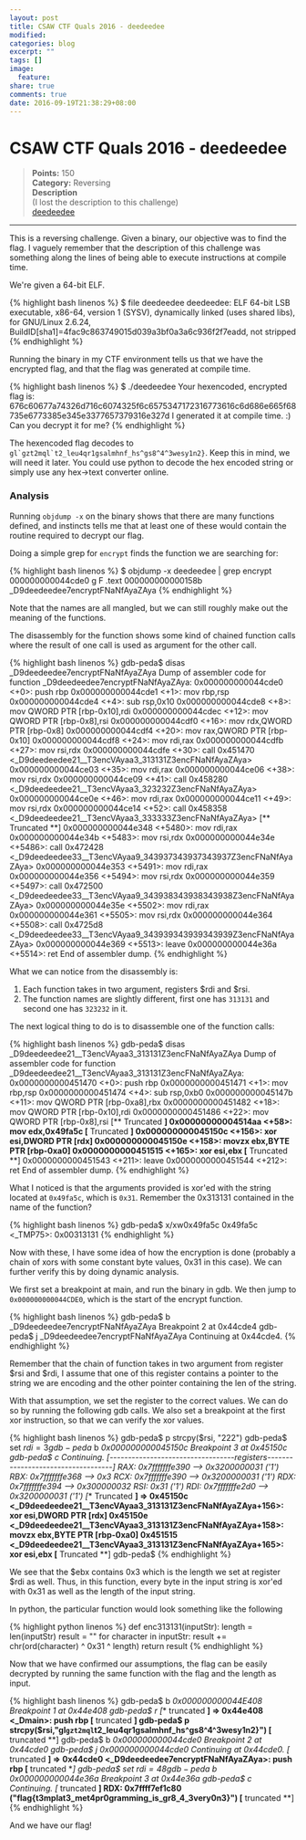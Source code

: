 ```yaml
---
layout: post
title: CSAW CTF Quals 2016 - deedeedee
modified:
categories: blog
excerpt: ""
tags: []
image:
  feature:
share: true
comments: true
date: 2016-09-19T21:38:29+08:00
---
```


# CSAW CTF Quals 2016 - deedeedee
>**Points:** 150   
**Category:** Reversing  
**Description**  
(I lost the description to this challenge)  
[deedeedee](/resources/files/csaw2016/rev/deedeedee)

---

This is a reversing challenge. Given a binary, our objective was to find the flag. I vaguely remember that the description of this challenge was something along the lines of being able to execute instructions at compile time.

We're given a 64-bit ELF.

{% highlight bash linenos %}
$ file deedeedee
deedeedee: ELF 64-bit LSB  executable, x86-64, version 1 (SYSV), dynamically linked (uses shared 
libs), for GNU/Linux 2.6.24, BuildID[sha1]=4fac9c863749015d039a3bf0a3a6c936f2f7eadd, not stripped
{% endhighlight %}

Running the binary in my CTF environment tells us that we have the encrypted flag, and that the flag was generated at compile time. 

{% highlight bash linenos %}
$ ./deedeedee
Your hexencoded, encrypted flag is: 676c60677a74326d716c6074325f6c6575347172316773616c6d686e665f68735e6773385e345e3377657379316e327d
I generated it at compile time. :)
Can you decrypt it for me?
{% endhighlight %}

The hexencoded flag decodes to ``gl`gzt2mql`t2_leu4qr1gsalmhnf_hs^gs8^4^3wesy1n2}``. Keep this in mind, we will need it later. You could use python to decode the hex encoded string or simply use any hex->text converter online.

### Analysis

Running `objdump -x` on the binary shows that there are many functions defined, and instincts tells me that at least one of these would contain the routine required to decrypt our flag. 

Doing a simple grep for `encrypt` finds the function we are searching for:

{% highlight bash linenos %}
$ objdump -x deedeedee | grep encrypt
000000000044cde0 g     F .text  000000000000158b              _D9deedeedee7encryptFNaNfAyaZAya
{% endhighlight %}

Note that the names are all mangled, but we can still roughly make out the meaning of the functions.

The disassembly for the function shows some kind of chained function calls where the result of one call is used as argument for the other call.

{% highlight bash linenos %}
gdb-peda$ disas _D9deedeedee7encryptFNaNfAyaZAya
Dump of assembler code for function _D9deedeedee7encryptFNaNfAyaZAya:
   0x000000000044cde0 <+0>:     push   rbp
   0x000000000044cde1 <+1>:     mov    rbp,rsp
   0x000000000044cde4 <+4>:     sub    rsp,0x10
   0x000000000044cde8 <+8>:     mov    QWORD PTR [rbp-0x10],rdi
   0x000000000044cdec <+12>:    mov    QWORD PTR [rbp-0x8],rsi
   0x000000000044cdf0 <+16>:    mov    rdx,QWORD PTR [rbp-0x8]
   0x000000000044cdf4 <+20>:    mov    rax,QWORD PTR [rbp-0x10]
   0x000000000044cdf8 <+24>:    mov    rdi,rax
   0x000000000044cdfb <+27>:    mov    rsi,rdx
   0x000000000044cdfe <+30>:    call   0x451470 <_D9deedeedee21__T3encVAyaa3_313131Z3encFNaNfAyaZAya>
   0x000000000044ce03 <+35>:    mov    rdi,rax
   0x000000000044ce06 <+38>:    mov    rsi,rdx
   0x000000000044ce09 <+41>:    call   0x458280 <_D9deedeedee21__T3encVAyaa3_323232Z3encFNaNfAyaZAya>
   0x000000000044ce0e <+46>:    mov    rdi,rax
   0x000000000044ce11 <+49>:    mov    rsi,rdx
   0x000000000044ce14 <+52>:    call   0x458358 <_D9deedeedee21__T3encVAyaa3_333333Z3encFNaNfAyaZAya>
   [** Truncated **]
   0x000000000044e348 <+5480>:  mov    rdi,rax
   0x000000000044e34b <+5483>:  mov    rsi,rdx
   0x000000000044e34e <+5486>:  call   0x472428 <_D9deedeedee33__T3encVAyaa9_343937343937343937Z3encFNaNfAyaZAya>
   0x000000000044e353 <+5491>:  mov    rdi,rax
   0x000000000044e356 <+5494>:  mov    rsi,rdx
   0x000000000044e359 <+5497>:  call   0x472500 <_D9deedeedee33__T3encVAyaa9_343938343938343938Z3encFNaNfAyaZAya>
   0x000000000044e35e <+5502>:  mov    rdi,rax
   0x000000000044e361 <+5505>:  mov    rsi,rdx
   0x000000000044e364 <+5508>:  call   0x4725d8 <_D9deedeedee33__T3encVAyaa9_343939343939343939Z3encFNaNfAyaZAya>
   0x000000000044e369 <+5513>:  leave
   0x000000000044e36a <+5514>:  ret
End of assembler dump.
{% endhighlight %}

What we can notice from the disassembly is:

1. Each function takes in two argument, registers $rdi and $rsi.
2. The function names are slightly different, first one has `313131` and second one has `323232` in it.

The next logical thing to do is to disassemble one of the function calls:

{% highlight bash linenos %}
gdb-peda$ disas _D9deedeedee21__T3encVAyaa3_313131Z3encFNaNfAyaZAya
Dump of assembler code for function _D9deedeedee21__T3encVAyaa3_313131Z3encFNaNfAyaZAya:
   0x0000000000451470 <+0>:     push   rbp
   0x0000000000451471 <+1>:     mov    rbp,rsp
   0x0000000000451474 <+4>:     sub    rsp,0xb0
   0x000000000045147b <+11>:    mov    QWORD PTR [rbp-0xa8],rbx
   0x0000000000451482 <+18>:    mov    QWORD PTR [rbp-0x10],rdi
   0x0000000000451486 <+22>:    mov    QWORD PTR [rbp-0x8],rsi
   [** Truncated **]
   0x00000000004514aa <+58>:    mov    edx,0x49fa5c
   [** Truncated **]
   0x000000000045150c <+156>:   xor    esi,DWORD PTR [rdx]
   0x000000000045150e <+158>:   movzx  ebx,BYTE PTR [rbp-0xa0]
   0x0000000000451515 <+165>:   xor    esi,ebx
   [** Truncated **]
   0x0000000000451543 <+211>:   leave
   0x0000000000451544 <+212>:   ret
End of assembler dump.
{% endhighlight %}

What I noticed is that the arguments provided is xor'ed with the string located at `0x49fa5c`, which is `0x31`. Remember the 0x313131 contained in the name of the function?

{% highlight bash linenos %}
gdb-peda$ x/xw0x49fa5c
0x49fa5c <_TMP75>:      0x00313131
{% endhighlight %}

Now with these, I have some idea of how the encryption is done (probably a chain of xors with some constant byte values, 0x31 in this case). We can further verify this by doing dynamic analysis.

We first set a breakpoint at main, and run the binary in gdb. We then jump to `0x000000000044CDE0`, which is the start of the encrypt function.

{% highlight bash linenos %}
gdb-peda$ b _D9deedeedee7encryptFNaNfAyaZAya
Breakpoint 2 at 0x44cde4
gdb-peda$ j _D9deedeedee7encryptFNaNfAyaZAya
Continuing at 0x44cde4.
{% endhighlight %}

Remember that the chain of function takes in two argument from register $rsi and $rdi, I assume that one of this register contains a pointer to the string we are encoding and the other pointer containing the len of the string.

With that assumption, we set the register to the correct values. We can do so by running the following gdb calls. We also set a breakpoint at the first xor instruction, so that we can verify the xor values.

{% highlight bash linenos %}
gdb-peda$ p strcpy($rsi, "222")
gdb-peda$ set $rdi=3
gdb-peda$ b *0x000000000045150c
Breakpoint 3 at 0x45150c
gdb-peda$ c
Continuing.
[----------------------------------registers-----------------------------------]
RAX: 0x7fffffffe390 --> 0x3200000031 ('1')
RBX: 0x7fffffffe368 --> 0x3
RCX: 0x7fffffffe390 --> 0x3200000031 ('1')
RDX: 0x7fffffffe394 --> 0x300000032
RSI: 0x31 ('1')
RDI: 0x7fffffffe2d0 --> 0x3200000031 ('1')
[** Truncated **]
=> 0x45150c <_D9deedeedee21__T3encVAyaa3_313131Z3encFNaNfAyaZAya+156>:
    xor    esi,DWORD PTR [rdx]
   0x45150e <_D9deedeedee21__T3encVAyaa3_313131Z3encFNaNfAyaZAya+158>:
    movzx  ebx,BYTE PTR [rbp-0xa0]
   0x451515 <_D9deedeedee21__T3encVAyaa3_313131Z3encFNaNfAyaZAya+165>:  xor    esi,ebx
[** Truncated **]
gdb-peda$
{% endhighlight %}

We see that the $ebx contains 0x3 which is the length we set at register $rdi as well. Thus, in this function, every byte in the input string is xor'ed with 0x31 as well as the length of the input string.

In python, the particular function would look something like the following

{% highlight python linenos %}
def enc313131(inputStr):
   length = len(inputStr)
   result = ""
   for character in inputStr:
      result += chr(ord(character) ^ 0x31 ^ length)
   return result
{% endhighlight %}


Now that we have confirmed our assumptions, the flag can be easily decrypted by running the same function with the flag and the length as input.

{% highlight bash linenos %}
gdb-peda$ b *0x000000000044E408
Breakpoint 1 at 0x44e408
gdb-peda$ r
[** truncated **]
=> 0x44e408 <_Dmain>:   push   rbp
[** truncated **]
gdb-peda$ p strcpy($rsi,"gl`gzt2mql`t2_leu4qr1gsalmhnf_hs^gs8^4^3wesy1n2}")
[** truncated **]
gdb-peda$ b *0x000000000044cde0
Breakpoint 2 at 0x44cde0
gdb-peda$ j *0x000000000044cde0
Continuing at 0x44cde0.
[** truncated **]
=> 0x44cde0 <_D9deedeedee7encryptFNaNfAyaZAya>: push   rbp
[** truncated **]
gdb-peda$ set $rdi=48
gdb-peda$ b *0x000000000044e36a
Breakpoint 3 at 0x44e36a
gdb-peda$ c
Continuing.
[** truncated **]
RDX: 0x7ffff7ef1c80 ("flag{t3mplat3_met4pr0gramming_is_gr8_4_3very0n3}")
[** truncated **]
{% endhighlight %}

And we have our flag!